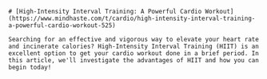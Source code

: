 
    # [High-Intensity Interval Training: A Powerful Cardio Workout](https://www.mindhaste.com/t/cardio/high-intensity-interval-training-a-powerful-cardio-workout-525)

    Searching for an effective and vigorous way to elevate your heart rate and incinerate calories? High-Intensity Interval Training (HIIT) is an excellent option to get your cardio workout done in a brief period. In this article, we'll investigate the advantages of HIIT and how you can begin today!
    